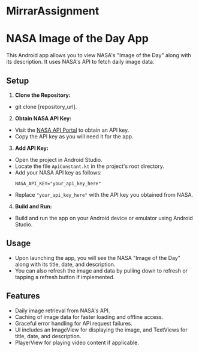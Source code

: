 # MirrarAssignment

# NASA Image of the Day App

This Android app allows you to view NASA's "Image of the Day" along with its description. It uses NASA's API to fetch daily image data.

## Setup

1. **Clone the Repository:**
- git clone [repository_url].

2. **Obtain NASA API Key:**
- Visit the [NASA API Portal](https://api.nasa.gov) to obtain an API key.
- Copy the API key as you will need it for the app.

3. **Add API Key:**
- Open the project in Android Studio.
- Locate the file `ApiConstant.kt` in the project's root directory.
- Add your NASA API key as follows:
  ```
  NASA_API_KEY="your_api_key_here"
  ```
- Replace `"your_api_key_here"` with the API key you obtained from NASA.

4. **Build and Run:**
- Build and run the app on your Android device or emulator using Android Studio.

## Usage

- Upon launching the app, you will see the NASA "Image of the Day" along with its title, date, and description.
- You can also refresh the image and data by pulling down to refresh or tapping a refresh button if implemented.

## Features

- Daily image retrieval from NASA's API.
- Caching of image data for faster loading and offline access.
- Graceful error handling for API request failures.
- UI includes an ImageView for displaying the image, and TextViews for title, date, and description.
- PlayerView for playing video content if applicable.


